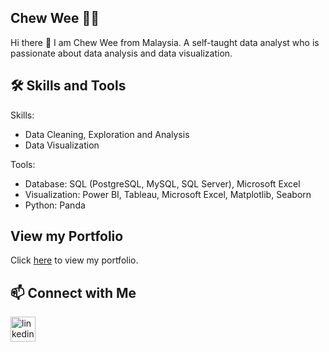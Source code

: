 ## Chew Wee 🙋‍♀️

Hi there 👋
I am Chew Wee from Malaysia. A self-taught data analyst who is passionate about data analysis and data visualization.


## 🛠️ Skills and Tools

Skills: 
* Data Cleaning, Exploration and Analysis 
* Data Visualization

Tools:
* Database: SQL (PostgreSQL, MySQL, SQL Server), Microsoft Excel
* Visualization: Power BI, Tableau, Microsoft Excel, Matplotlib, Seaborn
* Python: Panda


## View my Portfolio
Click [here](https://github.com/chewwee/portfolio) to view my portfolio.


## 📫 Connect with Me
[<img src='https://cdn.jsdelivr.net/npm/simple-icons@3.0.1/icons/linkedin.svg' alt='linkedin' height='40'>](https://www.linkedin.com/in/chew-wee-tnee/)  

